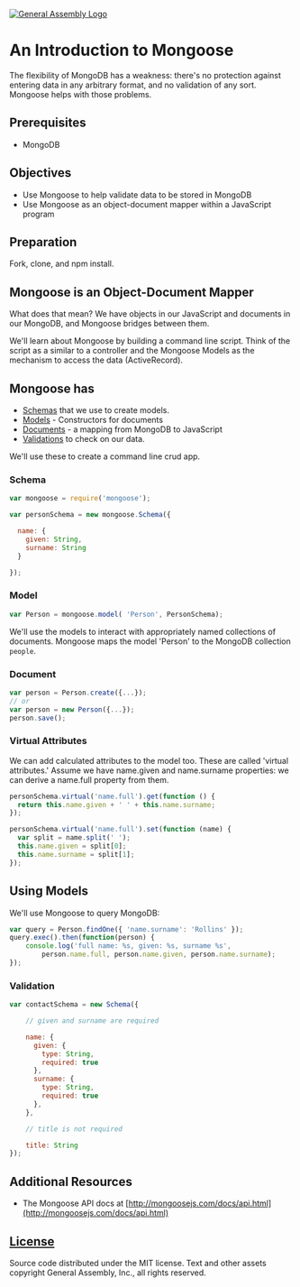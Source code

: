 [![General Assembly Logo](https://camo.githubusercontent.com/1a91b05b8f4d44b5bbfb83abac2b0996d8e26c92/687474703a2f2f692e696d6775722e636f6d2f6b6538555354712e706e67)](https://generalassemb.ly/education/web-development-immersive)

# An Introduction to Mongoose

The flexibility of MongoDB has a weakness:
 there's no protection against entering data in any arbitrary format,
 and no validation of any sort.
Mongoose helps with those problems.

## Prerequisites

-   MongoDB

## Objectives

-   Use Mongoose to help validate data to be stored in MongoDB
-   Use Mongoose as an object-document mapper within a JavaScript program

## Preparation

Fork, clone, and npm install.

## Mongoose is an Object-Document Mapper

What does that mean?
We have objects in our JavaScript and documents in our MongoDB,
 and Mongoose bridges between them.

We'll learn about Mongoose by building a command line script.
Think of the script as a similar to a controller
 and the Mongoose Models as the mechanism to access the data (ActiveRecord).

## Mongoose has

-   [Schemas](http://mongoosejs.com/docs/guide.html)
     that we use to create models.
-   [Models](http://mongoosejs.com/docs/models.html) -
     Constructors for documents
-   [Documents](http://mongoosejs.com/docs/documents.html) -
     a mapping from MongoDB to JavaScript
-   [Validations](http://mongoosejs.com/docs/validation.html)
     to check on our data.

We'll use these to create a command line crud app.

### Schema

```js
var mongoose = require('mongoose');

var personSchema = new mongoose.Schema({

  name: {
    given: String,
    surname: String
  }

});
```

### Model

```javascript
var Person = mongoose.model( 'Person', PersonSchema);

```

We'll use the models to interact with
 appropriately named collections of documents.
Mongoose maps the model 'Person' to the MongoDB collection `people`.

### Document

```javascript
var person = Person.create({...});
// or
var person = new Person({...});
person.save();
```

### Virtual Attributes

We can add calculated attributes to the model too.
These are called 'virtual attributes.'
Assume we have name.given and name.surname properties:
 we can derive a name.full property from them.

```js
personSchema.virtual('name.full').get(function () {
  return this.name.given + ' ' + this.name.surname;
});

personSchema.virtual('name.full').set(function (name) {
  var split = name.split(' ');
  this.name.given = split[0];
  this.name.surname = split[1];
});
```

## Using Models

We'll use Mongoose to query MongoDB:

```javascript
var query = Person.findOne({ 'name.surname': 'Rollins' });
query.exec().then(function(person) {
    console.log('full name: %s, given: %s, surname %s',
        person.name.full, person.name.given, person.name.surname);
});
```

### Validation

```javascript
var contactSchema = new Schema({

    // given and surname are required

    name: {
      given: {
        type: String,
        required: true
      },
      surname: {
        type: String,
        required: true
      },
    },

    // title is not required

    title: String
});
```

## Additional Resources

-   The Mongoose API docs at [http://mongoosejs.com/docs/api.html](http://mongoosejs.com/docs/api.html)

## [License](LICENSE)

Source code distributed under the MIT license. Text and other assets copyright
General Assembly, Inc., all rights reserved.

